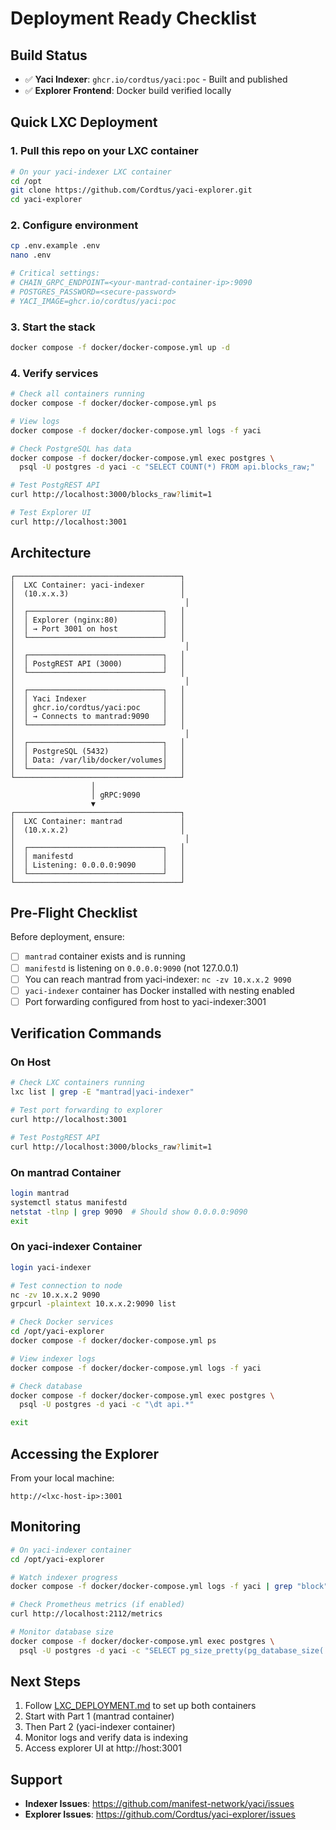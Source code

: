 # Deployment Ready Checklist

## Build Status

- ✅ **Yaci Indexer**: `ghcr.io/cordtus/yaci:poc` - Built and published
- ✅ **Explorer Frontend**: Docker build verified locally

## Quick LXC Deployment

### 1. Pull this repo on your LXC container

```bash
# On your yaci-indexer LXC container
cd /opt
git clone https://github.com/Cordtus/yaci-explorer.git
cd yaci-explorer
```

### 2. Configure environment

```bash
cp .env.example .env
nano .env

# Critical settings:
# CHAIN_GRPC_ENDPOINT=<your-mantrad-container-ip>:9090
# POSTGRES_PASSWORD=<secure-password>
# YACI_IMAGE=ghcr.io/cordtus/yaci:poc
```

### 3. Start the stack

```bash
docker compose -f docker/docker-compose.yml up -d
```

### 4. Verify services

```bash
# Check all containers running
docker compose -f docker/docker-compose.yml ps

# View logs
docker compose -f docker/docker-compose.yml logs -f yaci

# Check PostgreSQL has data
docker compose -f docker/docker-compose.yml exec postgres \
  psql -U postgres -d yaci -c "SELECT COUNT(*) FROM api.blocks_raw;"

# Test PostgREST API
curl http://localhost:3000/blocks_raw?limit=1

# Test Explorer UI
curl http://localhost:3001
```

## Architecture

```
┌─────────────────────────────────────┐
│  LXC Container: yaci-indexer        │
│  (10.x.x.3)                         │
│                                      │
│  ┌──────────────────────────────┐   │
│  │ Explorer (nginx:80)          │   │
│  │ → Port 3001 on host          │   │
│  └──────────────────────────────┘   │
│                                      │
│  ┌──────────────────────────────┐   │
│  │ PostgREST API (3000)         │   │
│  └──────────────────────────────┘   │
│                                      │
│  ┌──────────────────────────────┐   │
│  │ Yaci Indexer                 │   │
│  │ ghcr.io/cordtus/yaci:poc     │   │
│  │ → Connects to mantrad:9090   │   │
│  └──────────────────────────────┘   │
│                                      │
│  ┌──────────────────────────────┐   │
│  │ PostgreSQL (5432)            │   │
│  │ Data: /var/lib/docker/volumes│   │
│  └──────────────────────────────┘   │
└─────────────────────────────────────┘
                  │
                  │ gRPC:9090
                  ▼
┌─────────────────────────────────────┐
│  LXC Container: mantrad             │
│  (10.x.x.2)                         │
│                                      │
│  ┌──────────────────────────────┐   │
│  │ manifestd                    │   │
│  │ Listening: 0.0.0.0:9090      │   │
│  └──────────────────────────────┘   │
└─────────────────────────────────────┘
```

## Pre-Flight Checklist

Before deployment, ensure:

- [ ] `mantrad` container exists and is running
- [ ] `manifestd` is listening on `0.0.0.0:9090` (not 127.0.0.1)
- [ ] You can reach mantrad from yaci-indexer: `nc -zv 10.x.x.2 9090`
- [ ] `yaci-indexer` container has Docker installed with nesting enabled
- [ ] Port forwarding configured from host to yaci-indexer:3001

## Verification Commands

### On Host
```bash
# Check LXC containers running
lxc list | grep -E "mantrad|yaci-indexer"

# Test port forwarding to explorer
curl http://localhost:3001

# Test PostgREST API
curl http://localhost:3000/blocks_raw?limit=1
```

### On mantrad Container
```bash
login mantrad
systemctl status manifestd
netstat -tlnp | grep 9090  # Should show 0.0.0.0:9090
exit
```

### On yaci-indexer Container
```bash
login yaci-indexer

# Test connection to node
nc -zv 10.x.x.2 9090
grpcurl -plaintext 10.x.x.2:9090 list

# Check Docker services
cd /opt/yaci-explorer
docker compose -f docker/docker-compose.yml ps

# View indexer logs
docker compose -f docker/docker-compose.yml logs -f yaci

# Check database
docker compose -f docker/docker-compose.yml exec postgres \
  psql -U postgres -d yaci -c "\dt api.*"

exit
```

## Accessing the Explorer

From your local machine:
```
http://<lxc-host-ip>:3001
```

## Monitoring

```bash
# On yaci-indexer container
cd /opt/yaci-explorer

# Watch indexer progress
docker compose -f docker/docker-compose.yml logs -f yaci | grep "block"

# Check Prometheus metrics (if enabled)
curl http://localhost:2112/metrics

# Monitor database size
docker compose -f docker/docker-compose.yml exec postgres \
  psql -U postgres -d yaci -c "SELECT pg_size_pretty(pg_database_size('yaci'));"
```

## Next Steps

1. Follow [LXC_DEPLOYMENT.md](LXC_DEPLOYMENT.md) to set up both containers
2. Start with Part 1 (mantrad container)
3. Then Part 2 (yaci-indexer container)
4. Monitor logs and verify data is indexing
5. Access explorer UI at http://host:3001

## Support

- **Indexer Issues**: https://github.com/manifest-network/yaci/issues
- **Explorer Issues**: https://github.com/Cordtus/yaci-explorer/issues
